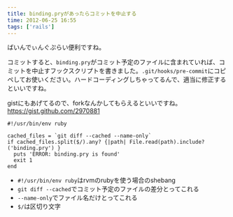 ```yaml
---
title: binding.pryがあったらコミットを中止する
time: 2012-06-25 16:55
tags: ['rails']
---
```


ばいんでぃんぐぷらい便利ですね。

コミットすると、`binding.pry`がコミット予定のファイルに含まれていれば、コミットを中止すフックスクリプトを書きました。`.git/hooks/pre-commit`にコピペしてお使いください。ハードコーディングしちゃってるんで、適当に修正するといいですね。

gistにもあげてるので、forkなんかしてもらえるといいですね。
https://gist.github.com/2970881

```sh:.git/hooks/pre-commit
#!/usr/bin/env ruby

cached_files = `git diff --cached --name-only`
if cached_files.split($/).any? {|path| File.read(path).include?('binding.pry') }
  puts 'ERROR: binding.pry is found'
  exit 1
end
```

- `#!/usr/bin/env ruby`はrvmのrubyを使う場合のshebang
- `git diff --cached`でコミット予定のファイルの差分とってこれる
- `--name-only`でファイル名だけとってこれる
- `$/`は区切り文字
